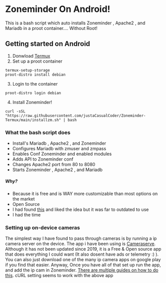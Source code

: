 # Zoneminder On Android!
This is a bash script which auto installs Zoneminder , Apache2 , and Mariadb in a proot container.... Without Root! 
## Getting started on Android
1. Donwload [Termux](https://f-droid.org/en/packages/com.termux/)
2. Set up a proot container 
```
termux-setup-storage
proot-distro install debian
```
3. Login to the container
```
proot-distro login debian
```
4. Install Zoneminder!
```
curl -sSL "https://raw.githubusercontent.com/justaCasualCoder/Zoneminder-Termux/main/installzm.sh" | bash
```

### What the bash script does
- Install's Mariadb , Apache2 , and Zoneminder 
- Configures Mariadb with zmuser and zmpass
- Enables Conf Zoneminder and enabled modules
- Adds API to Zoneminder conf
- Changes Apache2 port from 80 to 8080
- Starts Zoneminder , Apache2 , and Mariadb

##### Why?
- Because it is free and is WAY more customizable than most options on the market
- Open Source
- I had found [this](https://github.com/tapans/DIY-Surveillance-with-Smartphones) and liked the idea but it was far to outdated to use
- I had the time

### Setting up on-device cameras
The simplest way I have found to pass through cameras is by running a ip camera server on the device. The app i have been using is [Cameraserve](https://github.com/arktronic/cameraserve). Although it has not been updated since 2019, it is a Free & Open source app that does everything I could want (It also dosent have ads or telemetry :) ). You can also just download one of the many ip camera apps on google play if you find that easier. Anyway, Once you have all of that set up run the app, and add the ip cam in Zoneminder. [There are multiple guides on how to do this](https://zoneminder.readthedocs.io/en/stable/userguide/gettingstarted.html). cURL setting seems to work with the above app
